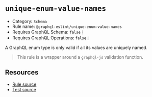 # `unique-enum-value-names`

- Category: `Schema`
- Rule name: `@graphql-eslint/unique-enum-value-names`
- Requires GraphQL Schema: `false` [ℹ️](../../README.md#extended-linting-rules-with-graphql-schema)
- Requires GraphQL Operations: `false`
  [ℹ️](../../README.md#extended-linting-rules-with-siblings-operations)

A GraphQL enum type is only valid if all its values are uniquely named.

> This rule is a wrapper around a `graphql-js` validation function.

## Resources

- [Rule source](https://github.com/graphql/graphql-js/blob/main/src/validation/rules/UniqueEnumValueNamesRule.ts)
- [Test source](https://github.com/graphql/graphql-js/tree/main/src/validation/__tests__/UniqueEnumValueNamesRule-test.ts)
